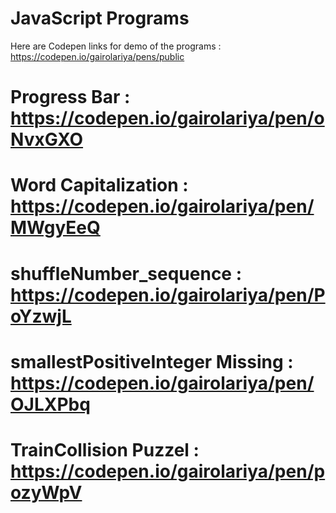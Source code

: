 # JavaScript Programs

Here are Codepen links for demo of the programs : https://codepen.io/gairolariya/pens/public

# Progress Bar : https://codepen.io/gairolariya/pen/oNvxGXO
# Word Capitalization : https://codepen.io/gairolariya/pen/MWgyEeQ
# shuffleNumber_sequence : https://codepen.io/gairolariya/pen/PoYzwjL
# smallestPositiveInteger Missing : https://codepen.io/gairolariya/pen/OJLXPbq
# TrainCollision Puzzel : https://codepen.io/gairolariya/pen/pozyWpV

